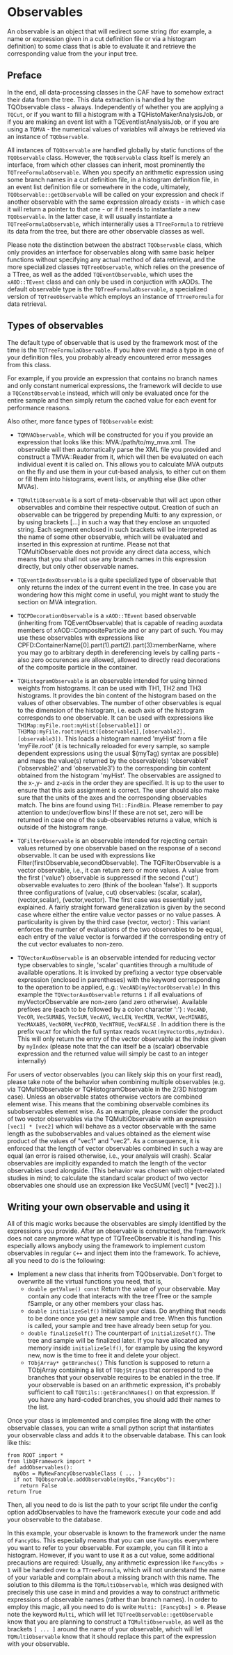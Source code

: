 Observables
=========================

An observable is an object that will redirect some string (for
example, a name or expression given in a cut definition file or via a
histogram definition) to some class that is able to evaluate it and
retrieve the corresponding value from the your input tree.


Preface
--------------------

In the end, all data-processing classes in the CAF have to somehow
extract their data from the tree. This data extraction is handled by
the TQObservable class - always. Independently of whether you are
applying a `TQCut`, or if you want to fill a histogram with a
TQHistoMakerAnalysisJob, or if you are making an event list with a
TQEventlistAnalysisJob, or if you are using a `TQMVA` - the numerical
values of variables will always be retrieved via an instance of
`TQObservable`.

All instances of `TQObservable` are handled globally by static functions
of the `TQObservable` class. However, the `TQObservable` class itself is
merely an interface, from which other classes can inherit, most
prominently the `TQTreeFormulaObservable`. When you specify an
arithmetic expression using some branch names in a cut definition
file, in a histogram definition file, in an event list definition file
or somewhere in the code, ultimately, `TQObservable::getObservable` will
be called on your expression and check if another observable with the
same expression already exists - in which case it will return a
pointer to that one - or if it needs to instantiate a new
`TQObservable`. In the latter case, it will usually instantiate a
`TQTreeFormulaObservable`, which internerally uses a `TTreeFormula` to
retrieve its data from the tree, but there are other observable
classes as well.

Please note the distinction between the abstract `TQObservable` class,
which only provides an interface for observables along with same basic
helper functions without specifying any actual method of data
retrieval, and the more specialized classes `TQTreeObservable`, which
relies on the presence of a TTree, as well as the added
`TQEventObservable`, which uses the `xAOD::TEvent` class and can only be
used in conjuction with xAODs. The default observable type is the
`TQTreeFormulaObservable`, a specialized version of `TQTreeObservable`
which employs an instance of `TTreeFormula` for data retrieval.

Types of observables
--------------------

The default type of observable that is used by the framework most of
the time is the `TQTreeFormulaObservable`. If you have ever made a
typo in one of your definition files, you probably already encountered
error messages from this class.

For example, if you provide an expression that contains no branch
names and only constant numerical expressions, the framework will
decide to use a `TQConstObservable` instead, which will only be
evaluated once for the entire sample and then simply return the cached
value for each event for performance reasons.

Also other, more fance types of `TQObservable` exist:

   * `TQMVAObservable`, which will be constructed for you if you
     provide an expression that looks like this:
     MVA:/path/to/my_mva.xml. The observable will then automatically
     parse the XML file you provided and construct a TMVA::Reader from
     it, which will then be evaluated on each individual event it is
     called on. This allows you to calculate MVA outputs on the fly
     and use them in your cut-based analysis, to either cut on them or
     fill them into histograms, event lists, or anything else (like
     other MVAs).

   * `TQMultiObservable` is a sort of meta-observable that will act
     upon other observables and combine their respective
     output. Creation of such an observable can be triggered by
     prepending Multi: to any expression, or by using brackets [...]
     in such a way that they enclose an unquoted string. Each segment
     enclosed in such brackets will be interpreted as the name of some
     other observable, which will be evaluated and inserted in this
     expression at runtime. Please not that TQMultiObservable does not
     provide any direct data access, which means that you shall not
     use any branch names in this expression directly, but only other
     observable names.

   * `TQEventIndexObservable` is a quite specialized type of
     observable that only returns the index of the current event in
     the tree. In case you are wondering how this might come in
     useful, you might want to study the section on MVA integration.

   * `TQCPDecorationObservable` is a `xAOD::TEvent` based observable
     (inheriting from TQEventObservable) that is capable of reading
     auxdata members of xAOD::CompositeParticle and or any part of
     such. You may use these observables with expressions like
     CPFD:ContainerName[0].part(1).part(2).part(3):memberName, where
     you may go to arbitrary depth in dereferencing levels by calling
     parts - also zero occurences are allowed, allowed to directly
     read decorations of the composite particle in the container.

   * `TQHistogramObservable` is an observable intended for using
     binned weights from histograms. It can be used with TH1, TH2 and
     TH3 histograms. It provides the bin content of the histogram
     based on the values of other observables. The number of other
     observables is equal to the dimension of the histogram, i.e. each
     axis of the histogram corresponds to one observable. It can be
     used with expressions like
     `TH1Map:myFile.root:myHist([observable1])` or
     `TH3Map:myFile.root:myHist([observable1],[observable2],[observable3])`. This
     loads a histogram named 'myHist' from a file 'myFile.root' (it is
     technically reloaded for every sample, so sample dependent
     expressions using the usual $(myTag) syntax are possible) and
     maps the value(s) returned by the observable(s) 'observable1'
     ('observable2' and 'observable3') to the corresponding bin
     content obtained from the histogram 'myHist'. The observables are
     assigned to the x-,y- and z-axis in the order they are
     specified. It is up to the user to ensure that this axis
     assignment is correct. The user should also make sure that the
     units of the axes and the corresponding observables match. The
     bins are found using `TH1::FindBin`. Please remember to pay
     attention to under/overflow bins! If these are not set, zero will
     be returned in case one of the sub-observables returns a value,
     which is outside of the histogram range.


   * `TQFilterObservable` is an observable intended for rejecting
     certain values returned by one observable based on the response
     of a second observable. It can be used with expressions like
     Filter(firstObservable,secondObservable). The TQFilterObservable
     is a vector observable, i.e., it can return zero or more
     values. A value from the first ('value') observable is suppressed
     if the second ('cut') observable evaluates to zero (think of the
     boolean 'false'). It supports three configurations of (value,
     cut) observables: (scalar, scalar), (vector,scalar),
     (vector,vector). The first case was essentially just explained. A
     fairly straight forward generalization is given by the second
     case where either the entire value vector passes or no value
     passes. A particularity is given by the third case (vector,
     vector) : This variant enforces the number of evaluations of the
     two observables to be equal, each entry of the value vector is
     forwarded if the corresponding entry of the cut vector evaluates
     to non-zero.

   * `TQVectorAuxObservable` is an observable intended for reducing
     vector type observables to single, 'scalar' quantities through a
     multitude of available operations. It is invoked by prefixing a
     vector type observable expression (enclosed in parentheses) with
     the keyword corresponding to the operation to be applied, e.g.:
     `VecAND(myVectorObservable)` In this example the
     `TQVectorAuxObservable` returns `1` if all evaluations of
     myVectorObservable are non-zero (and zero otherwise). Available
     prefixes are (each to be followed by a colon character ':') :
     `VecAND`, `VecOR`, `VecSUMABS`, `VecSUM`, `VecAVG`, `VecLEN`,
     `VecMIN`, `VecMAX`, `VecMINABS`, `VecMAXABS`, `VecNORM`,
     `VecPROD`, `VecNTRUE`, `VecNFALSE` . In addition there is the
     prefix `VecAT` for which the full syntax reads
     `VecAt(myVectorObs,myIndex)`. This will only return the entry of
     the vector observable at the index given by `myIndex` (please
     note that the can itself be a (scalar) observable expression and
     the returned value will simply be cast to an integer internally)

For users of vector observables (you can likely skip this on your
first read), please take note of the behavior when combining multiple
observables (e.g. via TQMultiObservable or TQHistogramObservable in
the 2/3D histogram case). Unless an observable states otherwise
vectors are combined element wise. This means that the combining
observable combines its subobservables element wise. As an example,
please consider the product of two vector observables via the
TQMultiObservable with an expression `[vec1] * [vec2]` which will
behave as a vector observable with the same length as the
subobservables and values obtained as the element wise product of the
values of "vec1" and "vec2". As a consequence, it is enforced that the
length of vector observables combined in such a way are equal (an
error is raised otherwise, i.e., your analysis will crash). Scalar
observables are implicitly expanded to match the length of the vector
observables used alongside. (This behavior was chosen with
object-related studies in mind; to calculate the standard scalar
product of two vector observables one should use an expression like
VecSUM( [vec1] * [vec2] ).)

Writing your own observable and using it
--------------------

All of this magic works because the observables are simply identified
by the expressions you provide. After an observable is constructed,
the framework does not care anymore what type of TQTreeObservable it
is handling. This especially allows anybody using the framework to
implement custom observables in regular `C++` and inject them into the
framework. To achieve, all you need to do is the following:

  *  Implement a new class that inherits from TQObservable. Don't forget to overwrite all the virtual functions you need, that is,
      *  `double getValue() const` Return the value of your observable. May contain any code that interacts with the tree fTree or the sample fSample, or any other members your class has.
      *  `double initializeSelf()` Initialize your class. Do anything that needs to be done once you get a new sample and tree. When this function is called, your sample and tree have already been setup for you.
      *  `double finalizeSelf()` The counterpart of `initializeSelf()`. The tree and sample will be finalized later. If you have allocated any memory inside `initializeSelf()`, for example by using the keyword new, now is the time to free it and delete your object.
      *  `TObjArray* getBranches()` This function is supposed to return a TObjArray containing a list of `TObjStrings` that correspond to the branches that your observable requires to be enabled in the tree. If your observable is based on an arithmetic expression, it's probably sufficient to call `TQUtils::getBranchNames()` on that expression. If you have any hard-coded branches, you should add their names to the list. 

Once your class is implemented and compiles fine along with the other
observable classes, you can write a small python script that
instantiates your observable class and adds it to the observable
database. This can look like this:

    from ROOT import *
    from libQFramework import *
    def addObservables():
      myObs = MyNewFancyObservableClass ( ... )
      if not TQObservable.addObservable(myObs,"FancyObs"):
        return False
    return True

Then, all you need to do is list the path to your script file under
the config option addObservables to have the framework execute your
code and add your observable to the database.

In this example, your observable is known to the framework under the
name of `FancyObs`. This especially means that you can use `FancyObs`
everywhere you want to refer to your observable. For example, you can
fill it into a histogram. However, if you want to use it as a cut
value, some additional precautions are required: Usually, any
arithmetic expression like `FancyObs > 1` will be handed over to a
`TTreeFormula`, which will not understand the name of your variable
and complain about a missing branch with this name. The solution to
this dilemma is the `TQMultiObservable`, which was designed with
precisely this use case in mind and provides a way to construct
arithmetic expressions of observable names (rather than branch
names). In order to employ this magic, all you need to do is write
`Multi: [FancyObs] > 0`. Please note the keyword `Multi`, which will
let `TQTreeObservable::getObservable` know that you are planning to
construct a `TQMultiObservable`, as well as the brackets `[ ... ]`
around the name of your observable, which will let `TQMultiObservable`
know that it should replace this part of the expression with your
observable.